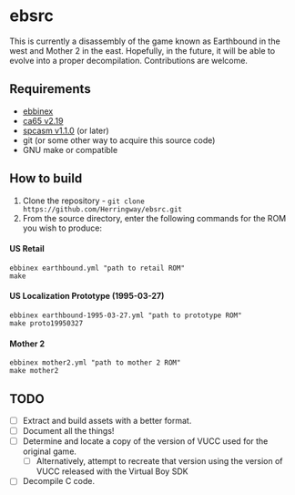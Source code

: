 # ebsrc

This is currently a disassembly of the game known as Earthbound in the west and Mother 2 in the east. Hopefully, in the future, it will be able to evolve into a proper decompilation. Contributions are welcome.

## Requirements

- [ebbinex](https://github.com/Herringway/ebbinex)
- [ca65 v2.19](https://github.com/cc65/cc65)
- [spcasm v1.1.0](https://github.com/kleinesfilmroellchen/spcasm/) (or later)
- git (or some other way to acquire this source code)
- GNU make or compatible

## How to build

1. Clone the repository - `git clone https://github.com/Herringway/ebsrc.git`
2. From the source directory, enter the following commands for the ROM you wish to produce:

#### US Retail

	ebbinex earthbound.yml "path to retail ROM"
	make

#### US Localization Prototype (1995-03-27)

	ebbinex earthbound-1995-03-27.yml "path to prototype ROM"
	make proto19950327

#### Mother 2

	ebbinex mother2.yml "path to mother 2 ROM"
	make mother2

## TODO

- [ ] Extract and build assets with a better format.
- [ ] Document all the things!
- [ ] Determine and locate a copy of the version of VUCC used for the original game.
	- [ ] Alternatively, attempt to recreate that version using the version of VUCC released with the Virtual Boy SDK
- [ ] Decompile C code.
